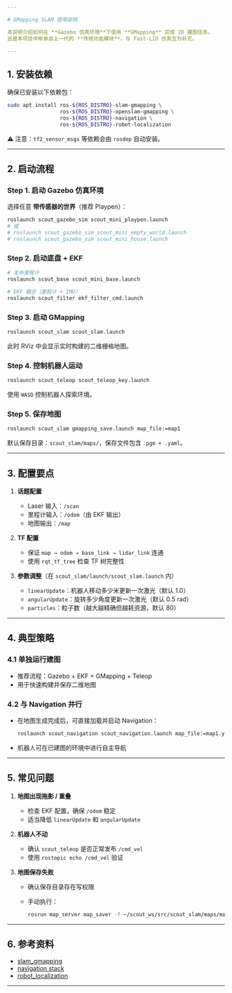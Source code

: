 ```yaml
---

# GMapping SLAM 使用说明

本说明介绍如何在 **Gazebo 仿真环境**下使用 **GMapping** 完成 2D 建图任务。
这是本项目中继承自上一代的 **传统功能模块**，与 Fast-LIO 仿真互为补充。

---
```


## 1. 安装依赖

确保已安装以下依赖包：

```bash
sudo apt install ros-${ROS_DISTRO}-slam-gmapping \
                 ros-${ROS_DISTRO}-openslam-gmapping \
                 ros-${ROS_DISTRO}-navigation \
                 ros-${ROS_DISTRO}-robot-localization
```

⚠️ 注意：`tf2_sensor_msgs` 等依赖会由 `rosdep` 自动安装。

---

## 2. 启动流程

### Step 1. 启动 Gazebo 仿真环境

选择任意 **带传感器的世界**（推荐 Playpen）：

```bash
roslaunch scout_gazebo_sim scout_mini_playpen.launch
# 或
# roslaunch scout_gazebo_sim scout_mini_empty_world.launch
# roslaunch scout_gazebo_sim scout_mini_house.launch
```

### Step 2. 启动底盘 + EKF

```bash
# 发布里程计
roslaunch scout_base scout_mini_base.launch

# EKF 融合（里程计 + IMU）
roslaunch scout_filter ekf_filter_cmd.launch
```

### Step 3. 启动 GMapping

```bash
roslaunch scout_slam scout_slam.launch
```

此时 RViz 中会显示实时构建的二维栅格地图。

### Step 4. 控制机器人运动

```bash
roslaunch scout_teleop scout_teleop_key.launch
```

使用 `WASD` 控制机器人探索环境。

### Step 5. 保存地图

```bash
roslaunch scout_slam gmapping_save.launch map_file:=map1
```

默认保存目录：`scout_slam/maps/`，保存文件包含 `.pgm + .yaml`。

---

## 3. 配置要点

1. **话题配置**

   * Laser 输入：`/scan`
   * 里程计输入：`/odom`（由 EKF 输出）
   * 地图输出：`/map`

2. **TF 配置**

   * 保证 `map → odom → base_link → lidar_link` 连通
   * 使用 `rqt_tf_tree` 检查 TF 树完整性

3. **参数调整**（在 `scout_slam/launch/scout_slam.launch` 内）

   * `linearUpdate`：机器人移动多少米更新一次激光（默认 1.0）
   * `angularUpdate`：旋转多少角度更新一次激光（默认 0.5 rad）
   * `particles`：粒子数（越大越精确但越耗资源，默认 80）

---

## 4. 典型策略

### 4.1 单独运行建图

* 推荐流程：Gazebo + EKF + GMapping + Teleop
* 用于快速构建并保存二维地图

### 4.2 与 Navigation 并行

* 在地图生成完成后，可直接加载并启动 Navigation：

  ```bash
  roslaunch scout_navigation scout_navigation.launch map_file:=map1.yaml
  ```
* 机器人可在已建图的环境中进行自主导航

---

## 5. 常见问题

1. **地图出现拖影 / 重叠**

   * 检查 EKF 配置，确保 `/odom` 稳定
   * 适当降低 `linearUpdate` 和 `angularUpdate`

2. **机器人不动**

   * 确认 `scout_teleop` 是否正常发布 `/cmd_vel`
   * 使用 `rostopic echo /cmd_vel` 验证

3. **地图保存失败**

   * 确认保存目录存在写权限
   * 手动执行：

     ```bash
     rosrun map_server map_saver -f ~/scout_ws/src/scout_slam/maps/map1
     ```

---

## 6. 参考资料

* [slam\_gmapping](http://wiki.ros.org/gmapping)
* [navigation stack](http://wiki.ros.org/navigation)
* [robot\_localization](http://wiki.ros.org/robot_localization)

---
